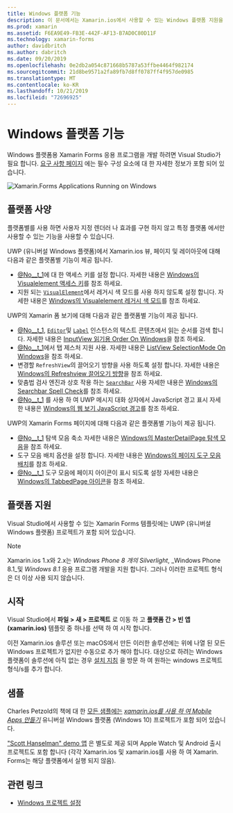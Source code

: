 ```yaml
---
title: Windows 플랫폼 기능
description: 이 문서에서는 Xamarin.ios에서 사용할 수 있는 Windows 플랫폼 지원을 설명 합니다.
ms.prod: xamarin
ms.assetid: F6EA9E49-FB3E-442F-AF13-B7AD0C80D11F
ms.technology: xamarin-forms
author: davidbritch
ms.author: dabritch
ms.date: 09/20/2019
ms.openlocfilehash: 0e2db2a054c871668b5787a53ffbe4464f982174
ms.sourcegitcommit: 21d8be9571a2fa89fb7d8ff0787ff4f957de0985
ms.translationtype: MT
ms.contentlocale: ko-KR
ms.lasthandoff: 10/21/2019
ms.locfileid: "72696925"
---
```

# <a name="windows-platform-features"></a>Windows 플랫폼 기능

Windows 플랫폼용 Xamarin Forms 응용 프로그램을 개발 하려면 Visual Studio가 필요 합니다. [요구 사항 페이지](~/get-started/requirements.md) 에는 필수 구성 요소에 대 한 자세한 정보가 포함 되어 있습니다.

![](images/allhanselman.png "Xamarin.Forms Applications Running on Windows")

## <a name="platform-specifics"></a>플랫폼 사양

플랫폼별를 사용 하면 사용자 지정 렌더러 나 효과를 구현 하지 않고 특정 플랫폼 에서만 사용할 수 있는 기능을 사용할 수 있습니다.

UWP (유니버설 Windows 플랫폼)에서 Xamarin.ios 뷰, 페이지 및 레이아웃에 대해 다음과 같은 플랫폼별 기능이 제공 됩니다.

- [@No__t_1](xref:Xamarin.Forms.VisualElement)에 대 한 액세스 키를 설정 합니다. 자세한 내용은 [Windows의 Visualelement 액세스 키](visualelement-access-keys.md)를 참조 하세요.
- 지원 되는 [`VisualElement`](xref:Xamarin.Forms.VisualElement)에서 레거시 색 모드를 사용 하지 않도록 설정 합니다. 자세한 내용은 [Windows의 Visualelement 레거시 색 모드](legacy-color-mode.md)를 참조 하세요.

UWP의 Xamarin 폼 보기에 대해 다음과 같은 플랫폼별 기능이 제공 됩니다.

- [@No__t_1](xref:Xamarin.Forms.Entry), [`Editor`](xref:Xamarin.Forms.Editor)및 [`Label`](xref:Xamarin.Forms.Label) 인스턴스의 텍스트 콘텐츠에서 읽는 순서를 검색 합니다. 자세한 내용은 [InputView 읽기용 Order On Windows](inputview-reading-order.md)을 참조 하세요.
- [@No__t_1](xref:Xamarin.Forms.ListView)에서 탭 제스처 지원 사용. 자세한 내용은 [ListView SelectionMode On Windows](listview-selectionmode.md)을 참조 하세요.
- 변경할 `RefreshView`의 끌어오기 방향을 사용 하도록 설정 합니다. 자세한 내용은 [Windows의 Refreshview 끌어오기 방향](refreshview-pulldirection.md)을 참조 하세요.
- 맞춤법 검사 엔진과 상호 작용 하는 [`SearchBar`](xref:Xamarin.Forms.SearchBar) 사용 자세한 내용은 [Windows의 Searchbar Spell Check](searchbar-spell-check.md)를 참조 하세요.
- [@No__t_1](xref:Xamarin.Forms.WebView) 를 사용 하 여 UWP 메시지 대화 상자에서 JavaScript 경고 표시 자세한 내용은 [Windows의 웹 보기 JavaScript 경고](webview-javascript-alert.md)를 참조 하세요.

UWP의 Xamarin Forms 페이지에 대해 다음과 같은 플랫폼별 기능이 제공 됩니다.

- [@No__t_1](xref:Xamarin.Forms.MasterDetailPage) 탐색 모음 축소 자세한 내용은 [Windows의 MasterDetailPage 탐색 모음](masterdetailpage-navigation-bar.md)을 참조 하세요.
- 도구 모음 배치 옵션을 설정 합니다. 자세한 내용은 [Windows의 페이지 도구 모음 배치](page-toolbar-placement.md)를 참조 하세요.
- [@No__t_1](xref:Xamarin.Forms.TabbedPage) 도구 모음에 페이지 아이콘이 표시 되도록 설정 자세한 내용은 [Windows의 TabbedPage 아이콘](tabbedpage-icons.md)을 참조 하세요.

## <a name="platform-support"></a>플랫폼 지원

Visual Studio에서 사용할 수 있는 Xamarin Forms 템플릿에는 UWP (유니버설 Windows 플랫폼) 프로젝트가 포함 되어 있습니다.

> [!NOTE]
> Xamarin.ios 1.x와 2.x는 _Windows Phone 8 개의 Silverlight_, _Windows Phone 8.1_및 _Windows 8.1_ 응용 프로그램 개발을 지원 합니다. 그러나 이러한 프로젝트 형식은 더 이상 사용 되지 않습니다.

## <a name="getting-started"></a>시작

Visual Studio에서 **파일 > 새 > 프로젝트** 로 이동 하 고 **플랫폼 간 > 빈 앱 (xamarin.ios)** 템플릿 중 하나를 선택 하 여 시작 합니다.

이전 Xamarin.ios 솔루션 또는 macOS에서 만든 이러한 솔루션에는 위에 나열 된 모든 Windows 프로젝트가 없지만 수동으로 추가 해야 합니다. 대상으로 하려는 Windows 플랫폼이 솔루션에 아직 없는 경우 [설치 지침](installation/index.md) 을 방문 하 여 원하는 windows 프로젝트 형식/s를 추가 합니다.

## <a name="samples"></a>샘플

Charles Petzold의 책에 대 한 [모든 샘플에는](https://github.com/xamarin/xamarin-forms-book-preview-2) [*xamarin.ios를 사용 하 여 Mobile Apps 만들기*](~/xamarin-forms/creating-mobile-apps-xamarin-forms/index.md) 유니버설 Windows 플랫폼 (Windows 10) 프로젝트가 포함 되어 있습니다.

["Scott Hanselman" demo 앱](https://github.com/jamesmontemagno/Hanselman.Forms) 은 별도로 제공 되며 Apple Watch 및 Android 출시 프로젝트도 포함 합니다 (각각 Xamarin.ios 및 xamarin.ios를 사용 하 여 Xamarin. Forms는 해당 플랫폼에서 실행 되지 않음).

## <a name="related-links"></a>관련 링크

- [Windows 프로젝트 설정](~/xamarin-forms/platform/windows/installation/index.md)

